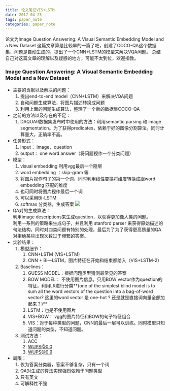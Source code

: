 ```yaml
---
title: 论文笔记VIS+LSTM
date: 2017-04-25
tags: paper_note
categories: paper_note
---
```

论文为Image Question Answering: A Visual Semantic Embedding Model and a New Dataset
这篇文章算是比较早的一篇了吧，创建了COCO-QA这个数据集，问题是自动生成的，提出了一个CNN+LSTM的模型来解决VQA问题。
总结自己对这篇文章的理解以及疑惑的地方，可能不太到位，欢迎指教。
<!--more--> 
### Image Question Answering: A Visual Semantic Embedding Model and a New Dataset
* 主要的贡献以及解决的问题： 
    1. 提出end-to-end model（CNN+LSTM）来解决VQA问题
    2. 自动问题生成算法，将图片描述转换成问题
    3. 利用上面的问题生成算法，整理了一个新的数据集COCO-QA
* 之前的方法以及存在的不足：
    1. DAQUAR数据集发布时中使用的方法：利用semantic parsing 和 image segmentation。为了获得predicates，依赖于好的图像分割算法。同时计算量大，正确率不高。
* 任务形式： 
    1. input： image，question
    2. output： one word answer（将问题视作一个分类问题）
* 模型：
    1. visual embedding 利用vgg最后一个隐层
    2. word embedding ：skip-gram 等
    3. 将图片视作句子的第一个词，同时利用线性变换将维度转换成跟word embedding 匹配的维度
    4. 也可同时将图片视作最后一个词
    5. 可以采用Bi-LSTM
    6. softmax 分类器，生成答案
![](/images/VIS+LSTM_model.jpg)
* QA对的生成算法：  
    利用image descriptions来生成question，以获得更加像人类的问题。  
    利用一系列的策略来生成句子，并且利用 stanford parser 来获得原始描述的句法结构，同时对四类问题有特别的处理，最后为了为了获得更高质量的QA对拒绝某些出现次数过于频繁的答案。
* 实验结果：   
    1. 模型细节：
        1. CNN+LSTM (VIS+LSTM)
        2. CNN + Bi—LSTM，图片特征在开始和结束都给入（VIS+LSTM-2）
    2. Baselines： 
        1. GUESS MODEL：根据问题类型猜测最常见的答案
        2. BOW MODEL： 不使用图片信息。只用BOW vector作为question的特征，利用LR进行分类**(one of the simplest blind model is to sum all the word vectors of the question into a bag-of-word vector? 这里的word vector 是 one-hot ? 还是就是直接词向量全部加起来？)**
        3. LSTM：也是不使用图片
        4. VIS+BOW： vgg的图片特征和BOW的句子特征组合
        5. VIS：对于每种类型的问题，CNN的最后一层可以训练。同时模型只知道问题的类型，不知道问题。
    3. 测试方法： 
        1. ACC
        2. WUPS@0.0
        3. WUPS@0.9
* 局限：
    1. 仅为答案分类器，答案不够复杂，只有一个词
    2. QA对生成的算法实现强烈依赖于问题类型
    3. 只有英文
    4. 可解释性不强

